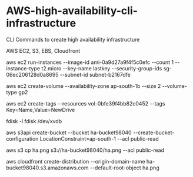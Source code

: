 # AWS-high-availability-cli-infrastructure

CLI Commands to create high availability infrastructure

AWS EC2, S3, EBS, Cloudfront

aws ec2 run-instances --image-id ami-0a9d27a9f4f5c0efc --count 1 --instance-type t2.micro --key-name lastkey --security-group-ids sg-06ec206128d0a8695 --subnet-id subnet-b2167dfe

aws ec2 create-volume --availability-zone ap-south-1b --size 2 --volume-type gp2

aws ec2 create-tags --resources vol-0bfe39f4bb82c0452 --tags  Key=Name,Value=NewDrive

fdisk -l
fdisk /dev/xvdb

aws s3api create-bucket --bucket ha-bucket98040 --create-bucket-configuration LocationConstraint=ap-south-1 --acl public-read

aws s3 cp ha.png s3://ha-bucket98040/ha.png  --acl public-read

aws cloudfront create-distribution  --origin-domain-name ha-bucket98040.s3.amazonaws.com --default-root-object ha.png

